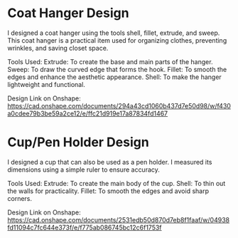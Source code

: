 # Coat Hanger Design
I designed a coat hanger using the tools shell, fillet, extrude, and sweep. This coat hanger is a practical item used for organizing clothes, preventing wrinkles, and saving closet space.

Tools Used:
Extrude: To create the base and main parts of the hanger.
Sweep: To draw the curved edge that forms the hook.
Fillet: To smooth the edges and enhance the aesthetic appearance.
Shell: To make the hanger lightweight and functional.

Design Link on Onshape: https://cad.onshape.com/documents/294a43cd1060b437d7e50d98/w/f430a0cdee79b3be59a2ce12/e/ffc21d919e17a87834fd1467

# Cup/Pen Holder Design
I designed a cup that can also be used as a pen holder. I measured its dimensions using a simple ruler to ensure accuracy.

Tools Used:
Extrude: To create the main body of the cup.
Shell: To thin out the walls for practicality.
Fillet: To smooth the edges and avoid sharp corners.

Design Link on Onshape: https://cad.onshape.com/documents/2531edb50d870d7eb8f1faaf/w/04938fd11094c7fc644e373f/e/f775ab086745bc12c6f1753f
